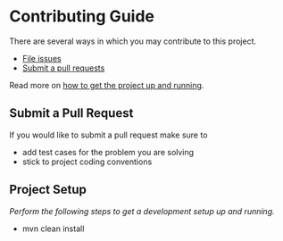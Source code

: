 # Contributing Guide

There are several ways in which you may contribute to this project.

* [File issues](https://github.com/holunda/camunda-bpm-cmmn-helper/issues)
* [Submit a pull requests](#submit-a-pull-request)

Read more on [how to get the project up and running](#project-setup).


## Submit a Pull Request

If you would like to submit a pull request make sure to

- add test cases for the problem you are solving
- stick to project coding conventions


## Project Setup

_Perform the following steps to get a development setup up and running._

- mvn clean install
